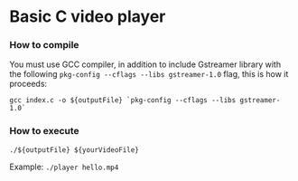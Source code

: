 # Basic C video player

### How to compile

You must use GCC compiler, in addition to include Gstreamer library with the following ``pkg-config --cflags --libs gstreamer-1.0`` flag, this is how it proceeds: 

~~~
gcc index.c -o ${outputFile} `pkg-config --cflags --libs gstreamer-1.0`
~~~


### How to execute

~~~
./${outputFile} ${yourVideoFile}
~~~
Example: ``./player hello.mp4``
